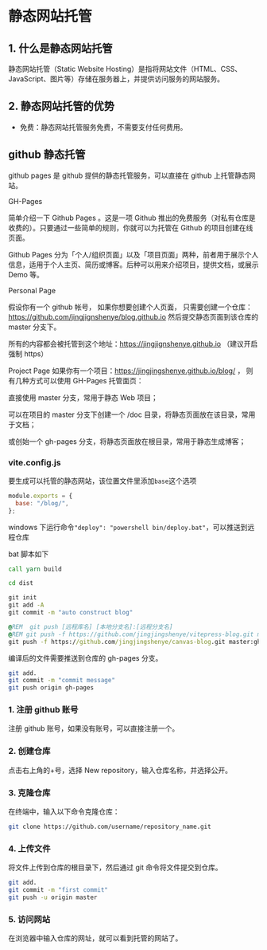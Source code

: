 # 静态网站托管

## 1. 什么是静态网站托管

静态网站托管（Static Website Hosting）是指将网站文件（HTML、CSS、JavaScript、图片等）存储在服务器上，并提供访问服务的网站服务。

## 2. 静态网站托管的优势

- 免费：静态网站托管服务免费，不需要支付任何费用。

## github 静态托管

github pages 是 github 提供的静态托管服务，可以直接在 github 上托管静态网站。

GH-Pages

简单介绍一下 Github Pages 。这是一项 Github 推出的免费服务（对私有仓库是收费的）。只要通过一些简单的规则，你就可以为托管在 Github 的项目创建在线页面。

Github Pages 分为「个人/组织页面」以及「项目页面」两种，前者用于展示个人信息，适用于个人主页、简历或博客。后种可以用来介绍项目，提供文档，或展示 Demo 等。

Personal Page

假设你有一个 github 帐号， 如果你想要创建个人页面， 只需要创建一个仓库：<https://github.com/jingjignshenye/blog.github.io> 然后提交静态页面到该仓库的 master 分支下。

所有的内容都会被托管到这个地址：<https://jingjignshenye.github.io> （建议开启强制 https）

Project Page
如果你有一个项目：<https://jingjingshenye.github.io/blog/> ， 则有几种方式可以使用 GH-Pages 托管面页：

直接使用 master 分支，常用于静态 Web 项目；

可以在项目的 master 分支下创建一个 /doc 目录，将静态页面放在该目录，常用于文档；

或创始一个 gh-pages 分支，将静态页面放在根目录，常用于静态生成博客；

### vite.config.js

要生成可以托管的静态网站，该位置文件里添加`base`这个选项

```js
module.exports = {
  base: "/blog/",
};
```

windows 下运行命令`"deploy": "powershell bin/deploy.bat"`，可以推送到远程仓库

bat 脚本如下

```bat
call yarn build

cd dist

git init
git add -A
git commit -m "auto construct blog"

@REM  git push [远程库名] [本地分支名]:[远程分支名]
@REM git push -f https://github.com/jingjingshenye/vitepress-blog.git master:gh-pages
git push -f https://github.com/jingjingshenye/canvas-blog.git master:gh-pages
```

编译后的文件需要推送到仓库的 gh-pages 分支。

```bash
git add.
git commit -m "commit message"
git push origin gh-pages
```

### 1. 注册 github 账号

注册 github 账号，如果没有账号，可以直接注册一个。

### 2. 创建仓库

点击右上角的+号，选择 New repository，输入仓库名称，并选择公开。

### 3. 克隆仓库

在终端中，输入以下命令克隆仓库：

```bash
git clone https://github.com/username/repository_name.git
```

### 4. 上传文件

将文件上传到仓库的根目录下，然后通过 git 命令将文件提交到仓库。

```bash
git add.
git commit -m "first commit"
git push -u origin master
```

### 5. 访问网站

在浏览器中输入仓库的网址，就可以看到托管的网站了。
